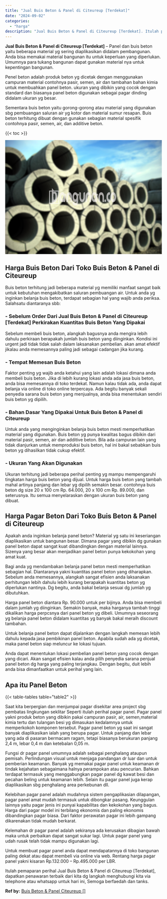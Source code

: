 ```yaml
---
title: "Jual Buis Beton & Panel di Citeureup [Terdekat]"
date: "2024-09-02"
categories: 
  - "harga"
description: "Jual Buis Beton & Panel di Citeureup [Terdekat]. Itulah pemaparan perihal Jual Buis Beton & Panel di Citeureup [Terdekat], dapatkan penawaran terbaik dari..."
---
```


**Jual Buis Beton & Panel di Citeureup \[Terdekat\]** – Panel dan buis beton yaitu beberapa material yg sering diaplikasikan didalam pembangunan. Anda bisa memakai material bangunan itu untuk keperluan yang diperlukan. Umumnya para tukang bangunan dapat gunakan material nya untuk kepentingan bangunan.

Penel beton adalah produk beton yg dicetak dengan menggunakan campuran material contohnya pasir, semen, air dan tambahan bahan kimia untuk membuahkan panel beton. ukuran yang dibikin yang cocok dengan standard dan biasanya panel beton digunakan sebagai pagar dinding didalam ukuran yg besar.

Sementara buis beton yaitu gorong-gorong atau material yang digunakan sbg pembuangan saluran air yg kotor dan material sumur resapan. Buis beton terhitung dibuat dengan gunakan sebagian material spesifik contohnya pasir, semen, air, dan additive beton.

{{< toc >}}

![Jual Buis Beton & Panel di Citeureup [Terdekat]](/images/jual-panel-buis-beton-murah-61.png)

## Harga Buis Beton Dari Toko Buis Beton & Panel di Citeureup

Buis beton terhitung jadi beberapa material yg memiliki manfaat sangat baik untuk kebutuhan mengakibatkan saluran pembuangan air. Untuk anda yg inginkan belanja buis beton, terdapat sebagian hal yang wajib anda periksa. Salahsatu diantaranya sbb:

### \- Sebelum Order Dari Jual Buis Beton & Panel di Citeureup \[Terdekat\] Perkirakan Kuantitas Buis Beton Yang Dipakai

Sebelum membeli buis beton, alangkah bagusnya anda mengira lebih dahulu perkiraan berapakah jumlah buis beton yang diinginkan. Kondisi ini urgent jadi tidak tidak salah dalam laksanakan pembelian. akan amat efektif jikalau anda memesannya paling jadi sebagai cadangan jika kurang.

### \- Tempat Memesan Buis Beton

Faktor penting yg wajib anda ketahui yang lain adalah lokasi dimana anda membeli buis beton. Jika di lebih kurang lokasi anda ada jasa buis beton, anda bisa memesannya di toko terdekat. Namun kalau tidak ada, anda dapat belanja via online di toko online terpercaya. Ada begitu banyak sekali penyedia sarana buis beton yang menjualnya, anda bisa menentukan sendiri buis beton yg dipilih.

### \- Bahan Dasar Yang Dipakai Untuk Buis Beton & Panel di Citeureup

Untuk anda yang menginginkan belanja buis beton mesti memperhatikan material yang digunakan. Buis beton yg punya kwalitas bagus dibikin dari material pasir, semen, air dan additive beton. Bila ada campuran lain yang tidak dianjurkan untuk memproduksi buis beton, hal ini bakal sebabkan buis beton yg dihasilkan tidak cukup efektif.

### \- Ukuran Yang Akan Digunakan

Ukuran terhitung jadi beberapa perihal penting yg mampu mempengaruhi tingkatan harga buis beton yang dijual. Untuk harga buis beton yang tambah mahal artinya panjang dan lebar yg dipilih semakin besar. contohnya buis beton dg size 20 x 100 cm Rp. 64.000, 20 x 100 cm Rp. 89.000, dan seterusnya. Itu semua menyelaraskan dengan ukuran buis beton yang dibuat.

## Harga Pagar Beton Dari Toko Buis Beton & Panel di Citeureup

Apakah anda inginkan belanja panel beton? Material yg satu ini keseriangan diaplikasikan untuk bangunan besar. Dimana pagar yang dibikin dg gunakan panel beton dapat sangat kuat dibandingkan dengan material lainnya. Sizenya yang besar akan menjadikan panel beton punya kekokohan yang amat kuat.

Bagi anda yg mendambakan belanja panel beton mesti memperhatikan sebagian hal. Diantaranya yakni kuantitas panel beton yang diharapkan. Sebelum anda memesannya, alangkah sangat efisien anda laksanakan perhitungan lebih dahulu lebih kurang berapakah kuantitas beton yg diperlukan nantinya. Dg begitu, anda bakal belanja sesuai dg jumlah yg dibutuhkan.

Harga panel beton diantara Rp. 90.000 untuk per bijinya. Anda bisa membeli dalam jumlah yg diinginkan. Semakin banyak, maka harganya tambah tinggi dikalikan harga perpcsnya dari panel beton yg dibeli. Umumnya seseorang yg belanja panel beton didalam kuantitas yg banyak bakal meraih discount tambahan.

Untuk belanja panel beton dapat dijalankan dengan langkah memesan lebih dahulu kepada jasa pembikinan panel beton. Apabila sudah ada yg dicetak, maka panel beton siap meluncur ke lokasi tujuan.

Anda dapat menentukan lokasi pembelian panel beton yang cocok dengan yang dicari. Akan sangat efisien kalau anda pilih penyedia sarana penjual panel beton dg harga yang paling terjangkau. Dengan begitu, duit lebih anda bisa dimanfaatkan untuk perihal yang lain.

## Apa itu Panel Beton

{{< table-tables table="table2" >}}

Saat kita berpergian dan menjumpai pagar disekitar area project sbg pembatas lingkungan seklitar Seperti itulah perihal pagar panel. Pagar panel yakni produk beton yang dibikin pakai campuran pasir, air, semen,material kimia tertu dan tulangan besi yg dimasukan kedalamnya untuk memperkokoh komponen tersebut. Pagar panel beton yg saat ini sangat banyak diaplikasikan ialah yang berupa pagar. Untuk panjang dan lebar yang ada di pasaran bermacam ragam, tetapi biasanya berukuran panjang 2,4 m, lebar 0,4 m dan ketebalan 0,05 m.

Fungsi dr pagar panel umumnya adalah sebagai penghalang ataupun pemisah. Perlindungan visual untuk menjaga pandangan dr luar dan untuk pemberian keamanan. Banyak yg memakai pagar panel untuk keamanan dr tindak kejahatan sebagaimana halnya perampokan atau pencurian. Bahkan terdapat termasuk yang menggabungkan pagar panel dg kawat besi dan pecahan beling untuk keamanan lebih. Selain itu pagar panel juga kerap diaplikasikan sbg penghalang area perkebunan dll.

Kelebihan pagar panel adalah mudahnya sistem pengaplikasian dilapangan, pagar panel amat mudah termasuk untuk dibongkar pasang. Keunggulan lainnya yaitu pagar jenis ini punyai kapabilitas dan kekokohan yang bagus. Harga dari pagar model ini terbilang ekonomis dan paling ekonomis dibandingkan pagar biasa. Dari faktor perawatan pagar ini lebih gampang dikarenakan tidak mudah berkarat.

Kelemahan dr pagar panel adalah sekiranya ada kerusakan dibagian bawah maka untuk perbaikan dapat sangat sukar lagi. Untuk pagar panel yang udah rusak telah tidak mampu digunakan lagi.

Untuk membuat pagar panel anda dapat mendapatannya di toko bangunan paling dekat atau dapat membeli via online via web. Rentang harga pagar panel yakni kisaran Rp.132.000 – Rp.495.000 per LBR.

Itulah pemaparan perihal Jual Buis Beton & Panel di Citeureup \[Terdekat\], dapatkan penawaran terbaik dari kita dg langkah menghubungi kita via telephone atau whatsapp untuk hari ini, Semoga berfaedah dan tanks.

**Ref by:** [Buis Beton & Panel Citeureup []](https://id.wikipedia.org/wiki/Buis)
